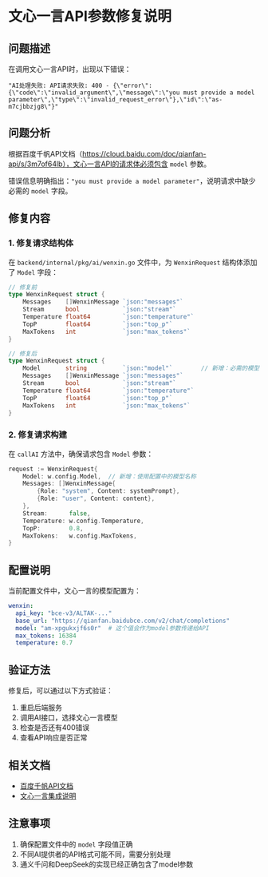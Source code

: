 # 文心一言API参数修复说明

## 问题描述

在调用文心一言API时，出现以下错误：
```
"AI处理失败: API请求失败: 400 - {\"error\":{\"code\":\"invalid_argument\",\"message\":\"you must provide a model parameter\",\"type\":\"invalid_request_error\"},\"id\":\"as-m7cjbbzjg8\"}"
```

## 问题分析

根据百度千帆API文档（https://cloud.baidu.com/doc/qianfan-api/s/3m7of64lb），文心一言API的请求体必须包含 `model` 参数。

错误信息明确指出：`"you must provide a model parameter"`，说明请求中缺少必需的 `model` 字段。

## 修复内容

### 1. 修复请求结构体

在 `backend/internal/pkg/ai/wenxin.go` 文件中，为 `WenxinRequest` 结构体添加了 `Model` 字段：

```go
// 修复前
type WenxinRequest struct {
	Messages    []WenxinMessage `json:"messages"`
	Stream      bool            `json:"stream"`
	Temperature float64         `json:"temperature"`
	TopP        float64         `json:"top_p"`
	MaxTokens   int             `json:"max_tokens"`
}

// 修复后
type WenxinRequest struct {
	Model       string          `json:"model"`        // 新增：必需的模型参数
	Messages    []WenxinMessage `json:"messages"`
	Stream      bool            `json:"stream"`
	Temperature float64         `json:"temperature"`
	TopP        float64         `json:"top_p"`
	MaxTokens   int             `json:"max_tokens"`
}
```

### 2. 修复请求构建

在 `callAI` 方法中，确保请求包含 `Model` 参数：

```go
request := WenxinRequest{
	Model: w.config.Model,  // 新增：使用配置中的模型名称
	Messages: []WenxinMessage{
		{Role: "system", Content: systemPrompt},
		{Role: "user", Content: content},
	},
	Stream:      false,
	Temperature: w.config.Temperature,
	TopP:        0.8,
	MaxTokens:   w.config.MaxTokens,
}
```

## 配置说明

当前配置文件中，文心一言的模型配置为：
```yaml
wenxin:
  api_key: "bce-v3/ALTAK-..."
  base_url: "https://qianfan.baidubce.com/v2/chat/completions"
  model: "am-xpgukxjf6s0r"  # 这个值会作为model参数传递给API
  max_tokens: 16384
  temperature: 0.7
```

## 验证方法

修复后，可以通过以下方式验证：

1. 重启后端服务
2. 调用AI接口，选择文心一言模型
3. 检查是否还有400错误
4. 查看API响应是否正常

## 相关文档

- [百度千帆API文档](https://cloud.baidu.com/doc/qianfan-api/s/3m7of64lb)
- [文心一言集成说明](./文心一言集成说明.md)

## 注意事项

1. 确保配置文件中的 `model` 字段值正确
2. 不同AI提供者的API格式可能不同，需要分别处理
3. 通义千问和DeepSeek的实现已经正确包含了model参数 